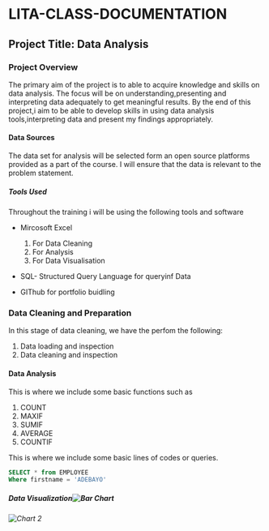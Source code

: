 # LITA-CLASS-DOCUMENTATION

## Project Title: Data Analysis

### Project Overview
The primary aim of the project is to able to acquire knowledge and skills on data analysis. The focus will be on understanding,presenting and interpreting data adequately to get meaningful results. By the end of this project,i aim to be able to develop skills in using data analysis tools,interpreting data and present my findings appropriately.

#### Data Sources
The data set for analysis will be selected form an open source platforms provided as a part of the course. I will ensure that the data is relevant to the problem statement.

##### Tools Used
Throughout the training i will be using the following tools and software
- Mircosoft Excel
  1. For Data Cleaning
  2. For Analysis
  3. For Data Visualisation

- SQL- Structured Query Language for queryinf Data
- GIThub for portfolio buidling

### Data Cleaning and Preparation
In this stage of data cleaning, we have the perfom the following:
1. Data loading and inspection
2. Data cleaning and inspection

#### Data Analysis
This is where we include some basic functions such as 
1. COUNT
2. MAXIF
3. SUMIF
4. AVERAGE
5. COUNTIF
   
This is where we include some basic lines of codes or queries.
``` SQL
SELECT * from EMPLOYEE
Where firstname = 'ADEBAYO'
```


##### Data Visualization![Bar Chart](https://github.com/user-attachments/assets/272216b0-0c11-495b-bc12-8b2898a8d200)

###### ![Chart 2](https://github.com/user-attachments/assets/b6a7e04b-9dd0-4c63-9d4f-40a64134630b)









###
